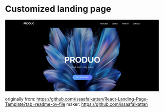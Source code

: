 # Customized landing page 

![Preview](./produopreview.jpg)


originally from: https://github.com/issaafalkattan/React-Landing-Page-Template?tab=readme-ov-file
maker: https://github.com/issaafalkattan
